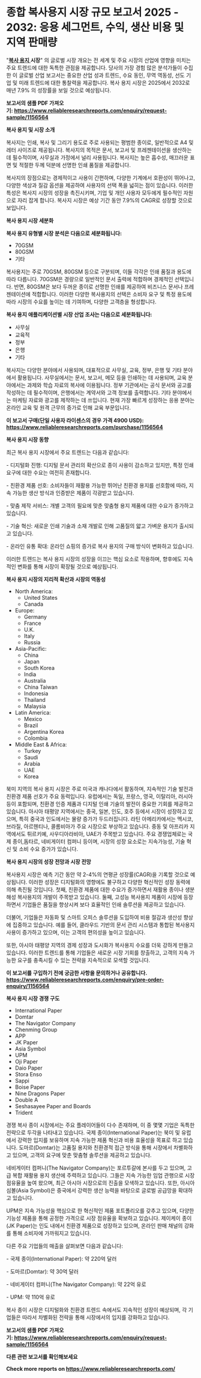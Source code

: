 <p><h1>종합 복사용지 시장 규모 보고서 2025 - 2032: 응용 세그먼트, 수익, 생산 비용 및 지역 판매량</h1></p><p>"<strong><a href="https://www.reliableresearchreports.com/copy-paper-r1156564?utm_campaign=105&utm_medium=7&utm_source=Github&utm_content=ia&utm_term=26022025&utm_id=copy-paper">복사 용지&nbsp;</a></strong><strong>시장</strong>" 의 글로벌 시장 개요는 전 세계 및 주요 시장의 산업에 영향을 미치는 주요 트렌드에 대한 독특한 관점을 제공합니다. 당사의 가장 경험 많은 분석가들이 수집한 이 글로벌 산업 보고서는 중요한 산업 성과 트렌드, 수요 동인, 무역 역동성, 선도 기업 및 미래 트렌드에 대한 통찰력을 제공합니다. 복사 용지 시장은 2025에서 2032로 매년 7.9% 의 성장률을 보일 것으로 예상됩니다.&nbsp;</p>
<p><strong>보고서의 샘플 PDF 가져오기:&nbsp;<a href="https://www.reliableresearchreports.com/enquiry/request-sample/1156564?utm_campaign=105&utm_medium=7&utm_source=Github&utm_content=ia&utm_term=26022025&utm_id=copy-paper">https://www.reliableresearchreports.com/enquiry/request-sample/1156564</a></strong></p>
<p><strong>복사 용지 및 시장 소개</strong></p>
<p><p>복사지는 인쇄, 복사 및 그리기 용도로 주로 사용되는 평범한 종이로, 일반적으로 A4 및 레터 사이즈로 제공됩니다. 복사지의 목적은 문서, 보고서 및 프레젠테이션을 생산하는 데 필수적이며, 사무실과 가정에서 널리 사용됩니다. 복사지는 높은 흡수성, 매끄러운 표면 및 적절한 두께 덕분에 선명한 인쇄 품질을 제공합니다.</p><p>복사지의 장점으로는 경제적이고 사용이 간편하며, 다양한 기계에서 호환성이 뛰어나고, 다양한 색상과 질감 옵션을 제공하여 사용자의 선택 폭을 넓히는 점이 있습니다. 이러한 특성은 복사지 시장의 성장을 촉진시키며, 기업 및 개인 사용자 모두에게 필수적인 자원으로 자리 잡게 합니다. 복사지 시장은 예상 기간 동안 7.9%의 CAGR로 성장할 것으로 보입니다.</p></p>
<p><strong>복사 용지 시장 세분화</strong></p>
<p><strong>복사 용지 유형별 시장 분석은 다음으로 세분화됩니다:</strong></p>
<p><ul><li>70GSM</li><li>80GSM</li><li>기타</li></ul></p>
<p><p>복사용지는 주로 70GSM, 80GSM 등으로 구분되며, 이들 각각은 인쇄 품질과 용도에 따라 다릅니다. 70GSM은 경량으로 일반적인 문서 출력에 적합하며 경제적인 선택입니다. 반면, 80GSM은 보다 두꺼운 종이로 선명한 인쇄를 제공하여 비즈니스 문서나 프레젠테이션에 적합합니다. 이러한 다양한 복사용지의 선택은 소비자 요구 및 특정 용도에 따라 시장의 수요를 높이는 데 기여하며, 다양한 고객층을 형성합니다.</p></p>
<p><strong>복사 용지 애플리케이션별 시장 산업 조사는 다음으로 세분화됩니다:</strong></p>
<p><ul><li>사무실</li><li>교육적</li><li>정부</li><li>은행</li><li>기타</li></ul></p>
<p><p>복사지는 다양한 분야에서 사용되며, 대표적으로 사무실, 교육, 정부, 은행 및 기타 분야에서 활용됩니다. 사무실에서는 문서, 보고서, 메모 등을 인쇄하는 데 사용되며, 교육 분야에서는 과제와 학습 자료의 복사에 이용됩니다. 정부 기관에서는 공식 문서와 공고를 작성하는 데 필수적이며, 은행에서는 계약서와 고객 정보를 출력합니다. 기타 분야에서는 마케팅 자료와 광고를 제작하는 데 쓰입니다. 현재 가장 빠르게 성장하는 응용 분야는 온라인 교육 및 원격 근무의 증가로 인해 교육 부문입니다.</p></p>
<p><strong>이 보고서 구매(단일 사용자 라이센스의 경우 가격 4900 USD): <a href="https://www.reliableresearchreports.com/purchase/1156564?utm_campaign=105&utm_medium=7&utm_source=Github&utm_content=ia&utm_term=26022025&utm_id=copy-paper">https://www.reliableresearchreports.com/purchase/1156564</a></strong></p>
<p><strong>복사 용지 시장 동향</strong></p>
<p><p>최근 복사 용지 시장에서 주요 트렌드는 다음과 같습니다:</p><p>- 디지털화 진행: 디지털 문서 관리의 확산으로 종이 사용이 감소하고 있지만, 특정 인쇄 요구에 대한 수요는 여전히 존재합니다.</p><p>- 친환경 제품 선호: 소비자들이 재활용 가능한 뛰어난 친환경 용지를 선호함에 따라, 지속 가능한 생산 방식과 인증받은 제품이 각광받고 있습니다.</p><p>- 맞춤 제작 서비스: 개별 고객의 필요에 맞춘 맞춤형 용지 제품에 대한 수요가 증가하고 있습니다.</p><p>- 기술 혁신: 새로운 인쇄 기술과 소재 개발로 인해 고품질의 얇고 가벼운 용지가 출시되고 있습니다.</p><p>- 온라인 유통 확대: 온라인 쇼핑의 증가로 복사 용지의 구매 방식이 변화하고 있습니다.</p><p>이러한 트렌드는 복사 용지 시장의 성장을 이끄는 핵심 요소로 작용하며, 향후에도 지속적인 변화를 통해 시장이 확장될 것으로 예상됩니다.</p></p>
<p><strong>복사 용지 시장의 지리적 확산과 시장의 역동성</strong></p>
<p><ul>
    <li>
        North America:
        <ul>
            <li>United States</li>
            <li>Canada</li>
        </ul>
    </li>
    <li>
        Europe:
        <ul>
            <li>Germany</li>
            <li>France</li>
            <li>U.K.</li>
            <li>Italy</li>
            <li>Russia</li>
        </ul>
    </li>
    <li>
        Asia-Pacific:
        <ul>
            <li>China</li>
            <li>Japan</li>
            <li>South Korea</li>
            <li>India</li>
            <li>Australia</li>
            <li>China Taiwan</li>
            <li>Indonesia</li>
            <li>Thailand</li>
            <li>Malaysia</li>
        </ul>
    </li>
    <li>
        Latin America:
        <ul>
            <li>Mexico</li>
            <li>Brazil</li>
            <li>Argentina Korea</li>
            <li>Colombia</li>
        </ul>
    </li>
    <li>
        Middle East & Africa:
        <ul>
            <li>Turkey</li>
            <li>Saudi</li>
            <li>Arabia</li>
            <li>UAE</li>
            <li>Korea</li>
        </ul>
    </li>
    </ul></p>
<p><p>북미 지역의 복사 용지 시장은 주로 미국과 캐나다에서 활동하며, 지속적인 기술 발전과 친환경 제품 선호가 주요 동력입니다. 유럽에서는 독일, 프랑스, 영국, 이탈리아, 러시아 등이 포함되며, 친환경 인증 제품과 디지털 인쇄 기술의 발전이 중요한 기회를 제공하고 있습니다. 아시아 태평양 지역에서는 중국, 일본, 인도, 호주 등에서 시장이 성장하고 있으며, 특히 중국과 인도에서는 물량 증가가 두드러집니다. 라틴 아메리카에서는 멕시코, 브라질, 아르헨티나, 콜롬비아가 주요 시장으로 부상하고 있습니다. 중동 및 아프리카 지역에서도 튀르키예, 사우디아라비아, UAE가 주목받고 있습니다. 주요 경쟁업체로는 국제 종이,돔타르, 네비게이터 컴퍼니 등이며, 시장의 성장 요소로는 지속가능성, 기술 혁신 및 소비 수요 증가가 있습니다.</p></p>
<p><strong>복사 용지 시장의 성장 전망과 시장 전망</strong></p>
<p><p>복사용지 시장은 예측 기간 동안 약 2-4%의 연평균 성장률(CAGR)을 기록할 것으로 예상됩니다. 이러한 성장은 디지털화의 영향에도 불구하고 다양한 혁신적인 성장 동력에 의해 촉진될 것입니다. 첫째, 친환경 제품에 대한 수요가 증가하면서 재활용 종이나 생분해성 복사용지의 개발이 주목받고 있습니다. 둘째, 고성능 복사용지 제품이 시장에 등장하면서 기업들은 품질을 향상시켜 보다 효율적인 인쇄 솔루션을 제공하고 있습니다.</p><p>더불어, 기업들은 자동화 및 스마트 오피스 솔루션을 도입하여 비용 절감과 생산성 향상에 집중하고 있습니다. 예를 들어, 클라우드 기반의 문서 관리 시스템과 통합된 복사용지 사용이 증가하고 있으며, 이는 고객의 편의성을 높이고 있습니다. </p><p>또한, 아시아 태평양 지역의 경제 성장과 도시화가 복사용지 수요를 더욱 강하게 만들고 있습니다. 이러한 트렌드를 통해 기업들은 새로운 시장 기회를 창출하고, 고객의 지속 가능한 요구를 충족시킬 수 있는 전략을 지속적으로 모색할 것입니다.</p></p>
<p><strong>이 보고서를 구입하기 전에 궁금한 사항을 문의하거나 공유합니다. <a href="https://www.reliableresearchreports.com/enquiry/pre-order-enquiry/1156564?utm_campaign=105&utm_medium=7&utm_source=Github&utm_content=ia&utm_term=26022025&utm_id=copy-paper">https://www.reliableresearchreports.com/enquiry/pre-order-enquiry/1156564</a></strong></p>
<p><strong>복사 용지 시장 경쟁 구도</strong></p>
<p><ul><li>International Paper</li><li>Domtar</li><li>The Navigator Company</li><li>Chenming Group</li><li>APP</li><li>JK Paper</li><li>Asia Symbol</li><li>UPM</li><li>Oji Paper</li><li>Daio Paper</li><li>Stora Enso</li><li>Sappi</li><li>Boise Paper</li><li>Nine Dragons Paper</li><li>Double A</li><li>Seshasayee Paper and Boards</li><li>Trident</li></ul></p>
<p><p>경쟁 복사 종이 시장에서는 주요 플레이어들이 다수 존재하며, 이 중 몇몇 기업은 독특한 전략으로 두각을 나타내고 있습니다. 국제 종이(International Paper)는 북미 및 유럽에서 강력한 입지를 보유하며 지속 가능한 제품 혁신과 비용 효율성을 목표로 하고 있습니다. 도마르(Domtar)는 고품질 용지와 친환경적 접근 방식을 통해 시장에서 차별화하고 있으며, 고객의 요구에 맞춘 맞춤형 솔루션을 제공하고 있습니다.</p><p>네비게이터 컴퍼니(The Navigator Company)는 포르투갈에 본사를 두고 있으며, 고급 복합 재활용 용지 생산에 주력하고 있습니다. 그들은 지속 가능한 임업 관행으로 시장 점유율을 높여 왔으며, 최근 아시아 시장으로의 진출을 모색하고 있습니다. 또한, 아시아 심볼(Asia Symbol)은 중국에서 강력한 생산 능력을 바탕으로 글로벌 공급망을 확대하고 있습니다.</p><p>UPM은 지속 가능성을 핵심으로 한 혁신적인 제품 포트폴리오를 갖추고 있으며, 다양한 기능성 제품을 통해 공정한 가격으로 시장 점유율을 확보하고 있습니다. 제이케이 종이(JK Paper)는 인도 내에서 친환경 제품으로 성장하고 있으며, 온라인 판매 채널의 강화를 통해 소비자에 가까워지고 있습니다.</p><p>다른 주요 기업들의 매출을 살펴보면 다음과 같습니다:</p><p>- 국제 종이(International Paper): 약 220억 달러</p><p>- 도마르(Domtar): 약 30억 달러</p><p>- 네비게이터 컴퍼니(The Navigator Company): 약 22억 유로</p><p>- UPM: 약 110억 유로</p><p>복사 종이 시장은 디지털화와 친환경 트렌드 속에서도 지속적인 성장이 예상되며, 각 기업들은 따라서 차별화된 전략을 통해 시장에서의 입지를 강화하고 있습니다.</p></p>
<p><strong>보고서의 샘플 PDF 가져오기:&nbsp;<a href="https://www.reliableresearchreports.com/enquiry/request-sample/1156564?utm_campaign=105&utm_medium=7&utm_source=Github&utm_content=ia&utm_term=26022025&utm_id=copy-paper">https://www.reliableresearchreports.com/enquiry/request-sample/1156564</a></strong></p>
<p><strong></strong></p>
<p><strong></strong></p>
<p><strong></strong></p>
<p><strong></strong></p>
<p><strong>다른 관련 보고서를 확인해보세요</strong></p>
<p><strong>Check more reports on <a href="https://www.reliableresearchreports.com/?utm_campaign=105&utm_medium=7&utm_source=Github&utm_content=ia&utm_term=26022025&utm_id=copy-paper">https://www.reliableresearchreports.com/</a></strong></p>
<p></p>